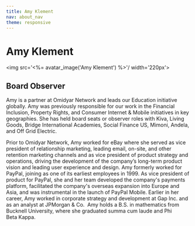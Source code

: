 ```yaml
---
title: Amy Klement
nav: about_nav
theme: responsive
---
```

# Amy Klement


<img src='<%= avatar_image('Amy Klement') %>'/ width='220px'>
<br/>
## Board Observer

Amy is a partner at Omidyar Network and leads our Education initiative globally.
Amy was previously responsible for our work in the Financial Inclusion, Property Rights, and Consumer Internet & Mobile initiatives in key geographies. She has held board seats or observer roles with Kiva, Living Goods, Bridge International Academies, Social Finance US, Mimoni, Andela, and Off Grid Electric.

Prior to Omidyar Network, Amy worked for eBay where she served as vice president of relationship marketing, leading email, on-site, and other retention marketing channels and as vice president of product strategy and operations, driving the development of the company’s long-term product vision and leading user experience and design. Amy formerly worked for PayPal, joining as one of its earliest employees in 1999. As vice president of product for PayPal, she and her team developed the company's payments platform, facilitated the company's overseas expansion into Europe and Asia, and was instrumental in the launch of PayPal Mobile. Earlier in her career, Amy worked in corporate strategy and development at Gap Inc. and as an analyst at JPMorgan & Co. 
Amy holds a B.S. in mathematics from Bucknell University, where she graduated summa cum laude and Phi Beta Kappa.
